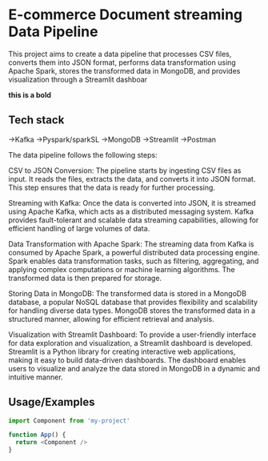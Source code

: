 # E-commerce Document streaming Data Pipeline
 This project aims to create a data pipeline that processes CSV files, converts them into JSON format, performs data transformation using Apache Spark, stores the transformed data in MongoDB, and provides visualization through a Streamlit dashboar


**this is a bold**

## Tech stack
->Kafka	
->Pyspark/sparkSL
->MongoDB
->Streamlit
->Postman


The data pipeline follows the following steps:

CSV to JSON Conversion: The pipeline starts by ingesting CSV files as input. It reads the files, extracts the data, and converts it into JSON format. This step ensures that the data is ready for further processing.

Streaming with Kafka: Once the data is converted into JSON, it is streamed using Apache Kafka, which acts as a distributed messaging system. Kafka provides fault-tolerant and scalable data streaming capabilities, allowing for efficient handling of large volumes of data.

Data Transformation with Apache Spark: The streaming data from Kafka is consumed by Apache Spark, a powerful distributed data processing engine. Spark enables data transformation tasks, such as filtering, aggregating, and applying complex computations or machine learning algorithms. The transformed data is then prepared for storage.

Storing Data in MongoDB: The transformed data is stored in a MongoDB database, a popular NoSQL database that provides flexibility and scalability for handling diverse data types. MongoDB stores the transformed data in a structured manner, allowing for efficient retrieval and analysis.

Visualization with Streamlit Dashboard: To provide a user-friendly interface for data exploration and visualization, a Streamlit dashboard is developed. Streamlit is a Python library for creating interactive web applications, making it easy to build data-driven dashboards. The dashboard enables users to visualize and analyze the data stored in MongoDB in a dynamic and intuitive manner.


## Usage/Examples

```javascript
import Component from 'my-project'

function App() {
  return <Component />
}
```
